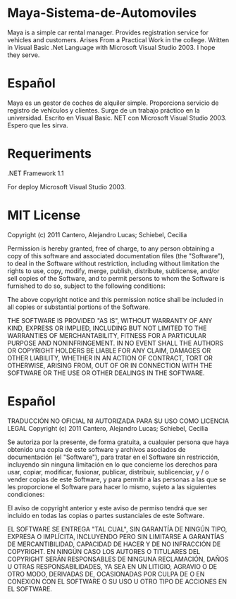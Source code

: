 Maya-Sistema-de-Automoviles
=============================
Maya is a simple car rental manager.
Provides registration service for vehicles and customers.
Arises From a Practical Work in the college.
Written in Visual Basic .Net Language with Microsoft Visual Studio 2003.
I hope they serve.

Español
=======
Maya es un gestor de coches de alquiler simple.
Proporciona servicio de registro de vehículos y clientes.
Surge de un trabajo práctico en la universidad.
Escrito en Visual Basic. NET con Microsoft Visual Studio 2003.
Espero que les sirva.

Requeriments
============

.NET Framework 1.1

For deploy
	Microsoft Visual Studio 2003.

MIT License
===========

Copyright (c) 2011 Cantero, Alejandro Lucas; Schiebel, Cecilia

Permission is hereby granted, free of charge, to any
person obtaining a copy of this software and associated
documentation files (the "Software"), to deal in the
Software without restriction, including without limitation
the rights to use, copy, modify, merge, publish,
distribute, sublicense, and/or sell copies of the
Software, and to permit persons to whom the Software is
furnished to do so, subject to the following conditions:

The above copyright notice and this permission notice
shall be included in all copies or substantial portions of
the Software.

THE SOFTWARE IS PROVIDED "AS IS", WITHOUT WARRANTY OF ANY
KIND, EXPRESS OR IMPLIED, INCLUDING BUT NOT LIMITED TO THE
WARRANTIES OF MERCHANTABILITY, FITNESS FOR A PARTICULAR
PURPOSE AND NONINFRINGEMENT. IN NO EVENT SHALL THE AUTHORS
OR COPYRIGHT HOLDERS BE LIABLE FOR ANY CLAIM, DAMAGES OR
OTHER LIABILITY, WHETHER IN AN ACTION OF CONTRACT, TORT OR
OTHERWISE, ARISING FROM, OUT OF OR IN CONNECTION WITH THE
SOFTWARE OR THE USE OR OTHER DEALINGS IN THE SOFTWARE.

Español
=========

TRADUCCIÓN NO OFICIAL NI AUTORIZADA PARA SU USO COMO LICENCIA LEGAL
Copyright (c) 2011 Cantero, Alejandro Lucas; Schiebel, Cecilia

Se autoriza por la presente, de forma gratuita, a cualquier
persona que haya obtenido una copia de este software y 
archivos asociados de documentación (el "Software"), para tratar en el
Software sin restricción, incluyendo sin ninguna limitación en lo que concierne
los derechos para usar, copiar, modificar, fusionar, publicar,
distribuir, sublicenciar, y / o vender copias de este
Software, y para permitir a las personas a las que se les proporcione el Software para 
hacer lo mismo, sujeto a las siguientes condiciones:

El aviso de copyright anterior y este aviso de permiso
tendrá que ser incluido en todas las copias o partes sustanciales de
este Software.

EL SOFTWARE SE ENTREGA "TAL CUAL", SIN GARANTÍA DE NINGÚN
TIPO, EXPRESA O IMPLÍCITA, INCLUYENDO PERO SIN LIMITARSE A GARANTÍAS DE
MERCANTIBILIDAD, CAPACIDAD DE HACER Y DE NO INFRACCIÓN DE COPYRIGHT. EN NINGÚN 
CASO LOS AUTORES O TITULARES DEL COPYRIGHT SERÁN RESPONSABLES DE 
NINGUNA RECLAMACIÓN, DAÑOS U OTRAS RESPONSABILIDADES, 
YA SEA EN UN LITIGIO, AGRAVIO O DE OTRO MODO, 
DERIVADAS DE, OCASIONADAS POR CULPA DE O EN CONEXION CON EL
SOFTWARE O SU USO U OTRO TIPO DE ACCIONES EN EL SOFTWARE.
